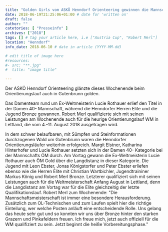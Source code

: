 ```yaml
---
title: "Golden Girls vom ASKÖ Henndorf Orienteering gewinnen die Mannschafts ÖM "
date: 2018-06-19T21:25:06+01:00 # date for 'written on'
draft: false
author: ""
catetories: [ "Presseinfo" ]
archives: ["2018"]
tags: [] # tag your article here, i.e ["Austria Cup", "Robert Merl"]
location: "Henndorf"
info_date: 2018-06-10 # date in article (YYYY-MM-dd)

# edit title of image here
#resources:
#- src: "**.jpg"
#  title: "image title"

---
```


Der ASKÖ Henndorf Orienteering glänzte dieses Wochenende beim Orientierungslauf auch in Gutenbrunn golden.

<!--more-->

Das Damenteam rund um Ex-Weltmeisterin Lucie Rothauer erlief den Titel in der Damen 40- Mannschaft, während die Henndorfer Herren Elite und die Jugend Bronze gewannen. Robert Merl qualifizierte sich mit seinen Leistungen am Wochenende auch für die heurige Orientierungslauf WM in Lettland, die vom 4.-11. August 2018 ausgetragen wird.

In dem schwer belaufbaren, mit Sümpfen und Steinformationen durchzogenen Wald um Gutenbrunn waren die Henndorfer Orientierungsläufer weiterhin erfolgreich. Margit Elstner, Katharina Hinterhofer und Lucie Rothauer setzten sich in der Damen 40- Kategorie bei der Mannschafts ÖM durch. Am Vortag gewann die Ex-Weltmeisterin Lucie Rothauer auch ÖM Gold über die Langdistanz in dieser Kategorie. Die Jugend mit Leon Ebster, Jonas Königstorfer und Peter Ebster erliefen ebenso wie die Herren Elite mit Christian Wartbichler, Jugendtraininer Markus König und Robert Merl Bronze. Letzterer qualifiziert sich mit seinen Leistungen auch für die Weltmeisterschaft Anfang August in Lettland, denn die Langdistanz am Vortag war für die Elite gleichzeitig der letzte Qualifikationslauf. Robert Merl zum Wochenende: "Die Mannschaftsmeisterschaft ist immer eine besondere Herausforderung. Zusätzlich zum OL-Technischen und zum Laufen spielt hier die richtige Einteilung, wer welche Posten anläuft eine entscheidende Rolle. Uns gelang das heute sehr gut und so konnten wir uns über Bronze hinter den starken Grazern und Pinkafeldern freuen. Ich freue mich, jetzt auch offiziell für die WM qualifiziert zu sein. Jetzt beginnt die heiße Vorbereitungsphase."